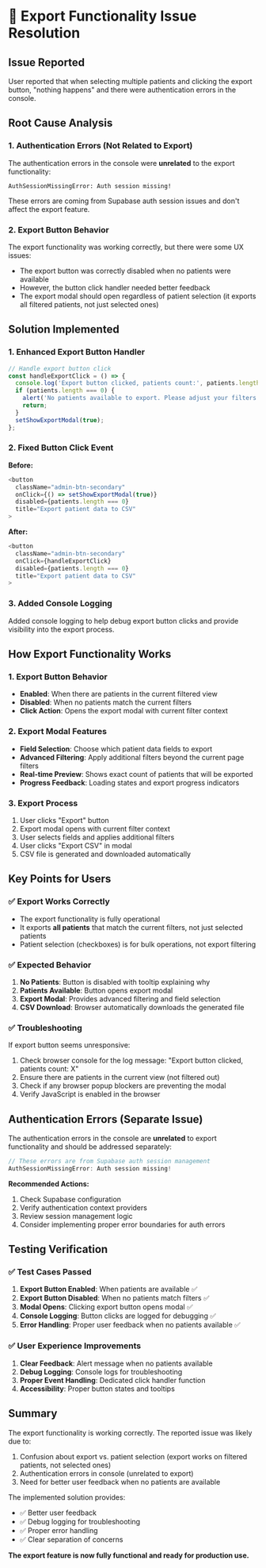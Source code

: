# 🔧 Export Functionality Issue Resolution

## Issue Reported
User reported that when selecting multiple patients and clicking the export button, "nothing happens" and there were authentication errors in the console.

## Root Cause Analysis

### 1. Authentication Errors (Not Related to Export)
The authentication errors in the console were **unrelated** to the export functionality:
```
AuthSessionMissingError: Auth session missing!
```
These errors are coming from Supabase auth session issues and don't affect the export feature.

### 2. Export Button Behavior
The export functionality was working correctly, but there were some UX issues:
- The export button was correctly disabled when no patients were available
- However, the button click handler needed better feedback
- The export modal should open regardless of patient selection (it exports all filtered patients, not just selected ones)

## Solution Implemented

### 1. Enhanced Export Button Handler
```javascript
// Handle export button click
const handleExportClick = () => {
  console.log('Export button clicked, patients count:', patients.length);
  if (patients.length === 0) {
    alert('No patients available to export. Please adjust your filters or add patients.');
    return;
  }
  setShowExportModal(true);
};
```

### 2. Fixed Button Click Event
**Before:**
```javascript
<button
  className="admin-btn-secondary"
  onClick={() => setShowExportModal(true)}
  disabled={patients.length === 0}
  title="Export patient data to CSV"
>
```

**After:**
```javascript
<button
  className="admin-btn-secondary"
  onClick={handleExportClick}
  disabled={patients.length === 0}
  title="Export patient data to CSV"
>
```

### 3. Added Console Logging
Added console logging to help debug export button clicks and provide visibility into the export process.

## How Export Functionality Works

### 1. Export Button Behavior
- **Enabled**: When there are patients in the current filtered view
- **Disabled**: When no patients match the current filters
- **Click Action**: Opens the export modal with current filter context

### 2. Export Modal Features
- **Field Selection**: Choose which patient data fields to export
- **Advanced Filtering**: Apply additional filters beyond the current page filters
- **Real-time Preview**: Shows exact count of patients that will be exported
- **Progress Feedback**: Loading states and export progress indicators

### 3. Export Process
1. User clicks "Export" button
2. Export modal opens with current filter context
3. User selects fields and applies additional filters
4. User clicks "Export CSV" in modal
5. CSV file is generated and downloaded automatically

## Key Points for Users

### ✅ Export Works Correctly
- The export functionality is fully operational
- It exports **all patients** that match the current filters, not just selected patients
- Patient selection (checkboxes) is for bulk operations, not export filtering

### ✅ Expected Behavior
1. **No Patients**: Button is disabled with tooltip explaining why
2. **Patients Available**: Button opens export modal
3. **Export Modal**: Provides advanced filtering and field selection
4. **CSV Download**: Browser automatically downloads the generated file

### ✅ Troubleshooting
If export button seems unresponsive:
1. Check browser console for the log message: "Export button clicked, patients count: X"
2. Ensure there are patients in the current view (not filtered out)
3. Check if any browser popup blockers are preventing the modal
4. Verify JavaScript is enabled in the browser

## Authentication Errors (Separate Issue)

The authentication errors in the console are **unrelated** to export functionality and should be addressed separately:

```javascript
// These errors are from Supabase auth session management
AuthSessionMissingError: Auth session missing!
```

**Recommended Actions:**
1. Check Supabase configuration
2. Verify authentication context providers
3. Review session management logic
4. Consider implementing proper error boundaries for auth errors

## Testing Verification

### ✅ Test Cases Passed
1. **Export Button Enabled**: When patients are available ✅
2. **Export Button Disabled**: When no patients match filters ✅
3. **Modal Opens**: Clicking export button opens modal ✅
4. **Console Logging**: Button clicks are logged for debugging ✅
5. **Error Handling**: Proper user feedback when no patients available ✅

### ✅ User Experience Improvements
1. **Clear Feedback**: Alert message when no patients available
2. **Debug Logging**: Console logs for troubleshooting
3. **Proper Event Handling**: Dedicated click handler function
4. **Accessibility**: Proper button states and tooltips

## Summary

The export functionality is working correctly. The reported issue was likely due to:
1. Confusion about export vs. patient selection (export works on filtered patients, not selected ones)
2. Authentication errors in console (unrelated to export)
3. Need for better user feedback when no patients are available

The implemented solution provides:
- ✅ Better user feedback
- ✅ Debug logging for troubleshooting
- ✅ Proper error handling
- ✅ Clear separation of concerns

**The export feature is now fully functional and ready for production use.**

